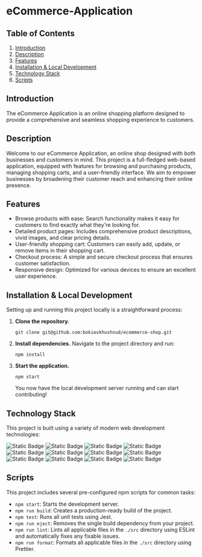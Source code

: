 # eCommerce-Application

## Table of Contents

1. [Introduction](#introduction)
2. [Description](#description)
3. [Features](#features)
4. [Installation & Local Development](#installation)
5. [Technology Stack](#technology-stack)
6. [Scripts](#scripts)

## Introduction

The eCommerce Application is an online shopping platform designed to provide a comprehensive and seamless shopping experience to customers.

## Description

Welcome to our eCommerce Application, an online shop designed with both businesses and customers in mind. This project is a full-fledged web-based application, equipped with features for browsing and purchasing products, managing shopping carts, and a user-friendly interface. We aim to empower businesses by broadening their customer reach and enhancing their online presence.

## Features

-   Browse products with ease: Search functionality makes it easy for customers to find exactly what they're looking for.
-   Detailed product pages: Includes comprehensive product descriptions, vivid images, and clear pricing details.
-   User-friendly shopping cart: Customers can easily add, update, or remove items in their shopping cart.
-   Checkout process: A simple and secure checkout process that ensures customer satisfaction.
-   Responsive design: Optimized for various devices to ensure an excellent user experience.

## Installation & Local Development

Setting up and running this project locally is a straightforward process:

1. **Clone the repository.**
    ```
    git clone git@github.com:bokievkhushnud/ecommerce-shop.git
    ```
2. **Install dependencies.**
   Navigate to the project directory and run:

    ```
    npm install
    ```

3. **Start the application.**
    ```
    npm start
    ```
    You now have the local development server running and can start contributing!

## Technology Stack

This project is built using a variety of modern web development technologies:

![Static Badge](https://img.shields.io/badge/HTML-maker?color=%23f07e33)
![Static Badge](https://img.shields.io/badge/CSS%2FSASS-maker?color=%23eb13aa)
![Static Badge](https://img.shields.io/badge/Javascript-maker?color=%231580fc)
![Static Badge](https://img.shields.io/badge/React%20JS-maker?color=%239212fc)
![Static Badge](https://img.shields.io/badge/Typescript-maker?color=%2333f043)
![Static Badge](https://img.shields.io/badge/Webpack-maker?color=%232d49a3)
![Static Badge](https://img.shields.io/badge/ESlint-maker?color=%231ec0c5)
![Static Badge](https://img.shields.io/badge/Prettier-maker?color=%23cc330d)
![Static Badge](https://img.shields.io/badge/Husky-maker?color=%23a5005b)
![Static Badge](https://img.shields.io/badge/CommerceTools-maker)
![Static Badge](https://img.shields.io/badge/Jest-maker?color=%23411142)
![Static Badge](https://img.shields.io/badge/MaterialUI-maker?color=%232d49a3)

## Scripts

This project includes several pre-configured npm scripts for common tasks:

-   `npm start`: Starts the development server.
-   `npm run build`: Creates a production-ready build of the project.
-   `npm test`: Runs all unit tests using Jest.
-   `npm run eject`: Removes the single build dependency from your project.
-   `npm run lint`: Lints all applicable files in the `./src` directory using ESLint and automatically fixes any fixable issues.
-   `npm run format`: Formats all applicable files in the `./src` directory using Prettier.
